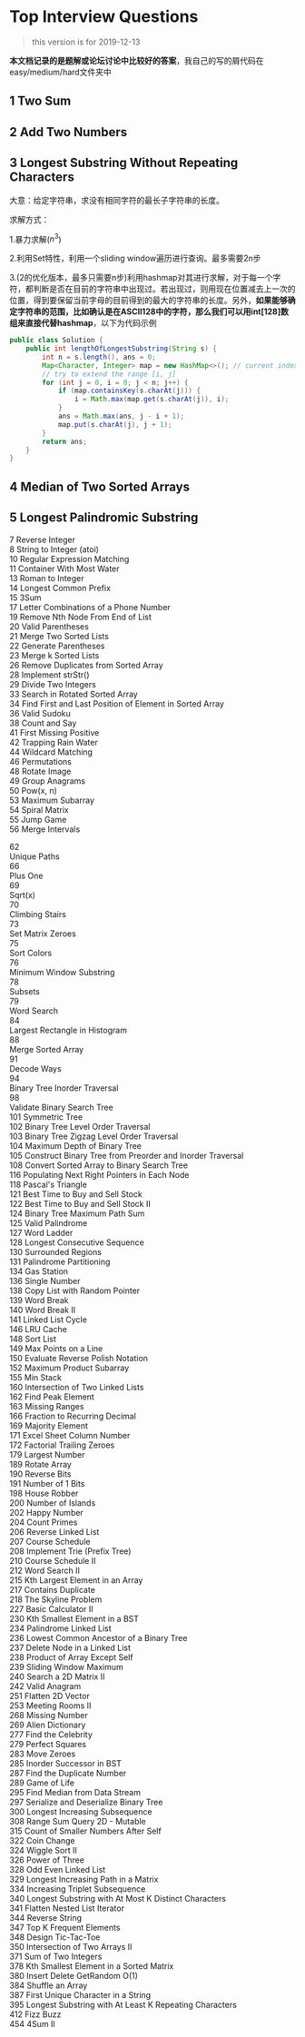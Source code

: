 # Top Interview Questions

> this version is for 2019-12-13

**本文档记录的是题解或论坛讨论中比较好的答案**，我自己的写的屑代码在easy/medium/hard文件夹中


## 1	Two Sum    		 	 	

## 2	Add Two Numbers    		 	 	

## 3	Longest Substring Without Repeating Characters    		 	 	
大意：给定字符串，求没有相同字符的最长子字符串的长度。

求解方式：

1.暴力求解($n^3$)

2.利用Set特性，利用一个sliding window遍历进行查询。最多需要2n步

3.(2的优化版本，最多只需要n步)利用hashmap对其进行求解，对于每一个字符，都判断是否在目前的字符串中出现过。若出现过，则用现在位置减去上一次的位置，得到要保留当前字母的目前得到的最大的字符串的长度。另外，**如果能够确定字符串的范围，比如确认是在ASCII128中的字符，那么我们可以用int[128]数组来直接代替hashmap**，以下为代码示例
```JAVA
public class Solution {
    public int lengthOfLongestSubstring(String s) {
        int n = s.length(), ans = 0;
        Map<Character, Integer> map = new HashMap<>(); // current index of character
        // try to extend the range [i, j]
        for (int j = 0, i = 0; j < n; j++) {
            if (map.containsKey(s.charAt(j))) {
                i = Math.max(map.get(s.charAt(j)), i);
            }
            ans = Math.max(ans, j - i + 1);
            map.put(s.charAt(j), j + 1);
        }
        return ans;
    }
}
```

## 4	Median of Two Sorted Arrays    		 	 	


## 5	Longest Palindromic Substring    		 	 	
7	Reverse Integer    		 	 	
8	String to Integer (atoi)    		 	 	
10	Regular Expression Matching    		 	 	
11	Container With Most Water    		 	 	
13	Roman to Integer    		 	 	
14	Longest Common Prefix    		 	 	
15	3Sum    		 	 	
17	Letter Combinations of a Phone Number    		 	 	
19	Remove Nth Node From End of List    		 	 	
20	Valid Parentheses    		 	 	
21	Merge Two Sorted Lists    		 	 	
22	Generate Parentheses    		 	 	
23	Merge k Sorted Lists    		 	 	
26	Remove Duplicates from Sorted Array    		 	 	
28	Implement strStr()    		 	 	
29	Divide Two Integers    		 	 	
33	Search in Rotated Sorted Array    		 	 	
34	Find First and Last Position of Element in Sorted Array    		 	 	
36	Valid Sudoku    		 	 	
38	Count and Say    		 	 	
41	First Missing Positive    		 	 	
42	Trapping Rain Water    		 	 	
44	Wildcard Matching    		 	 	
46	Permutations    		 	 	
48	Rotate Image    		 	 	
49	Group Anagrams    		 	 	
50	Pow(x, n)    		 	 	
53	Maximum Subarray    		 	 	
54	Spiral Matrix    		 	 	
55	Jump Game    		 	 	
56	Merge Intervals    		 	 	

62	
Unique Paths    		 	 	
66	
Plus One    		 	 	
69	
Sqrt(x)    		 	 	
70	
Climbing Stairs    		 	 	
73	
Set Matrix Zeroes    		 	 	
75	
Sort Colors    		 	 	
76	
Minimum Window Substring    		 	 	
78	
Subsets    		 	 	
79	
Word Search    		 	 	
84	
Largest Rectangle in Histogram    		 	 	
88	
Merge Sorted Array    		 	 	
91	
Decode Ways    		 	 	
94	
Binary Tree Inorder Traversal    		 	 	
98	
Validate Binary Search Tree    	
101	
Symmetric Tree    		 	 	
102	
Binary Tree Level Order Traversal    		 	 	
103	
Binary Tree Zigzag Level Order Traversal    		 	 	
104	
Maximum Depth of Binary Tree    		 	 	
105	
Construct Binary Tree from Preorder and Inorder Traversal    		 	 	
108	
Convert Sorted Array to Binary Search Tree    		 	 	
116	
Populating Next Right Pointers in Each Node    		 	 	
118	
Pascal's Triangle    		 	 	
121	
Best Time to Buy and Sell Stock    		 	 	
122	
Best Time to Buy and Sell Stock II    		 	 	
124	
Binary Tree Maximum Path Sum    		 	 	
125	
Valid Palindrome    		 	 	
127	
Word Ladder    		 	 	
128	
Longest Consecutive Sequence    		 	 	
130	
Surrounded Regions    		 	 	
131	
Palindrome Partitioning    		 	 	
134	
Gas Station    		 	 	
136	
Single Number    		 	 	
138	
Copy List with Random Pointer    		 	 	
139	
Word Break    		 	 	
140	
Word Break II    		 	 	
141	
Linked List Cycle    		 	 	
146	
LRU Cache    		 	 	
148	
Sort List    		 	 	
149	
Max Points on a Line    		 	 	
150	
Evaluate Reverse Polish Notation    		 	 	
152	
Maximum Product Subarray    		 	 	
155	
Min Stack    		 	 	
160	
Intersection of Two Linked Lists    		 	 	
162	
Find Peak Element    		 	 	
163	
Missing Ranges    		 	 	
166	
Fraction to Recurring Decimal    		 	 	
169	
Majority Element    		 	 	
171	
Excel Sheet Column Number    		 	 	
172	
Factorial Trailing Zeroes    		 	 	
179	
Largest Number    		 	 	
189	
Rotate Array    		 	 	
190	
Reverse Bits    		 	 	
191	
Number of 1 Bits    		 	 	
198	
House Robber    		 	 	
200	
Number of Islands    		 	 	
202	
Happy Number    		 	 	
204	
Count Primes    		 	 	
206	
Reverse Linked List    		 	 	
207	
Course Schedule    		 	 	
208	
Implement Trie (Prefix Tree)    		 	 	
210	
Course Schedule II    		 	 	
212	
Word Search II    		 	 	
215	
Kth Largest Element in an Array    		 	 	
217	
Contains Duplicate    		 	 	
	218	
The Skyline Problem    		 	 	
227	
Basic Calculator II    		 	 	
230	
Kth Smallest Element in a BST    		 	 	
234	
Palindrome Linked List    		 	 	
236	
Lowest Common Ancestor of a Binary Tree    		 	 	
237	
Delete Node in a Linked List    		 	 	
238	
Product of Array Except Self    		 	 	
239	
Sliding Window Maximum    		 	 	
240	
Search a 2D Matrix II    		 	 	
242	
Valid Anagram    		 	 	
251	
Flatten 2D Vector    		 	 	
253	
Meeting Rooms II    		 	 	
268	
Missing Number    		 	 	
269	
Alien Dictionary    		 	 	
277	
Find the Celebrity    		 	 	
279	
Perfect Squares    		 	 	
283	
Move Zeroes    		 	 	
285	
Inorder Successor in BST    		 	 	
287	
Find the Duplicate Number    		 	 	
289	
Game of Life    		 	 	
295	
Find Median from Data Stream    		 	 	
297	
Serialize and Deserialize Binary Tree    		 	 	
300	
Longest Increasing Subsequence    		 	 	
308	
Range Sum Query 2D - Mutable    		 	 	
315	
Count of Smaller Numbers After Self    		 	 	
322	
Coin Change    		 	 	
324	
Wiggle Sort II    		 	 	
326	
Power of Three    		 	 	
328	
Odd Even Linked List    		 	 	
329	
Longest Increasing Path in a Matrix    		 	 	
334	
Increasing Triplet Subsequence    		 	 	
340	
Longest Substring with At Most K Distinct Characters    		 	 	
341	
Flatten Nested List Iterator    		 	 	
344	
Reverse String    		 	 	
347	
Top K Frequent Elements    		 	 	
348	
Design Tic-Tac-Toe    		 	 	
350	
Intersection of Two Arrays II    		 	 	
371	
Sum of Two Integers    		 	 	
378	
Kth Smallest Element in a Sorted Matrix    		 	 	
380	
Insert Delete GetRandom O(1)    		 	 	
384	
Shuffle an Array    		 	 	
387	
First Unique Character in a String    		 	 	
395	
Longest Substring with At Least K Repeating Characters    		 	 	
412	
Fizz Buzz    		 	 	
454	
4Sum II    		 	 	 	 	